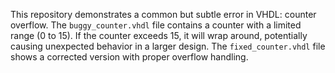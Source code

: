 This repository demonstrates a common but subtle error in VHDL: counter overflow. The `buggy_counter.vhdl` file contains a counter with a limited range (0 to 15). If the counter exceeds 15, it will wrap around, potentially causing unexpected behavior in a larger design.  The `fixed_counter.vhdl` file shows a corrected version with proper overflow handling.